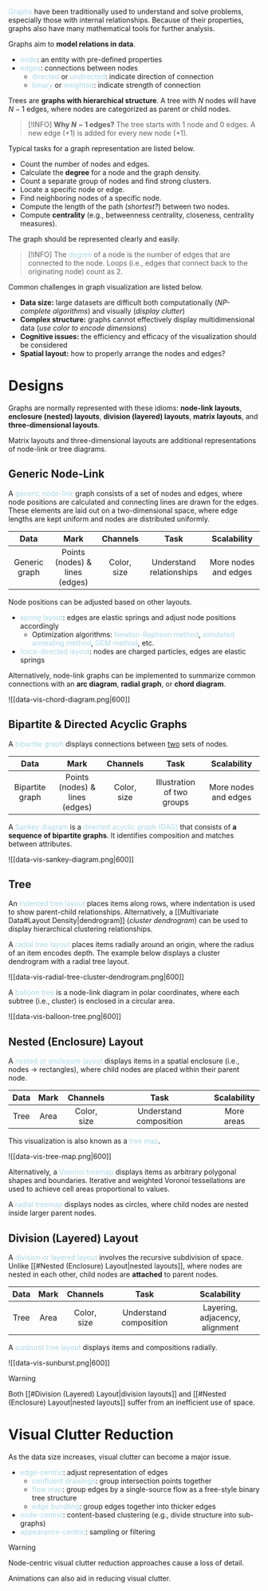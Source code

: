 <span style = "color:lightblue">Graphs</span> have been traditionally used to understand and solve problems, especially those with internal relationships. Because of their properties, graphs also have many mathematical tools for further analysis.

Graphs aim to **model relations in data**.
- <span style = "color:lightblue">node</span>: an entity with pre-defined properties
- <span style = "color:lightblue">edges</span>: connections between nodes
	- <span style = "color:lightblue">directed</span> or <span style = "color:lightblue">undirected</span>: indicate direction of connection 
	- <span style = "color:lightblue">binary</span> or <span style = "color:lightblue">weighted</span>: indicate strength of connection

Trees are **graphs with hierarchical structure**. A tree with $N$ nodes will have $N-1$ edges, where nodes are categorized as parent or child nodes.

> [!INFO]
> **Why $N-1$ edges?** The tree starts with $1$ node and $0$ edges. A new edge ($+1$) is added for every new node ($+1$).

Typical tasks for a graph representation are listed below.
- Count the number of nodes and edges.
- Calculate the **degree** for a node and the graph density.
- Count a separate group of nodes and find strong clusters.
- Locate a specific node or edge.
- Find neighboring nodes of a specific node.
- Compute the length of the path (*shortest?*) between two nodes.
- Compute **centrality** (e.g., betweenness centrality, closeness, centrality measures).

The graph should be represented clearly and easily.

> [!INFO]
> The <span style = "color:lightblue">degree</span> of a node is the number of edges that are connected to the node. Loops (i.e., edges that connect back to the originating node) count as $2$.

Common challenges in graph visualization are listed below.
- **Data size:** large datasets are difficult both computationally (*NP-complete algorithms*) and visually (*display clutter*)
- **Complex structure:** graphs cannot effectively display multidimensional data (*use color to encode dimensions*)
- **Cognitive issues:** the efficiency and efficacy of the visualization should be considered
- **Spatial layout:** how to properly arrange the nodes and edges?

# Designs
Graphs are normally represented with these idioms: **node-link layouts**, **enclosure (nested) layouts**, **division (layered) layouts**, **matrix layouts**, and **three-dimensional layouts**.

Matrix layouts and three-dimensional layouts are additional representations of node-link or tree diagrams.

## Generic Node-Link
A <span style = "color:lightblue">generic node-link</span> graph consists of a set of nodes and edges, where node positions are calculated and connecting lines are drawn for the edges. These elements are laid out on a two-dimensional space, where edge lengths are kept uniform and nodes are distributed uniformly.

|                           **Data**                            | **Mark** |           **Channels**           |             **Task**             | **Scalability** |
|:-------------------------------------------------------------:|:--------:|:--------------------------------:|:--------------------------------:|:---------------:|
| Generic graph |   Points (nodes) & lines (edges)   | Color, size | Understand relationships | More nodes and edges               |

Node positions can be adjusted based on other layouts.
- <span style = "color:lightblue">spring layout</span>: edges are elastic springs and adjust node positions accordingly
	- Optimization algorithms: <span style = "color:lightblue">Newton-Raphson method</span>, <span style = "color:lightblue">simulated annealing method</span>, <span style = "color:lightblue">GEM method</span>, etc.
- <span style = "color:lightblue">force-directed layout</span>: nodes are charged particles, edges are elastic springs

Alternatively, node-link graphs can be implemented to summarize common connections with an **arc diagram**, **radial graph**, or **chord diagram**.

![[data-vis-chord-diagram.png|600]]

## Bipartite & Directed Acyclic Graphs
A <span style = "color:lightblue">bipartite graph</span> displays connections between <u>two</u> sets of nodes.

|                           **Data**                            | **Mark** |           **Channels**           |             **Task**             | **Scalability** |
|:-------------------------------------------------------------:|:--------:|:--------------------------------:|:--------------------------------:|:---------------:|
| Bipartite graph |   Points (nodes) & lines (edges)   | Color, size | Illustration of two groups | More nodes and edges               |

A <span style = "color:lightblue">Sankey diagram</span> is a <span style = "color:lightblue">directed acyclic graph (DAG)</span> that consists of **a sequence of bipartite graphs**. It identifies composition and matches between attributes.

![[data-vis-sankey-diagram.png|600]]

## Tree
An <span style = "color:lightblue">indented tree layout</span> places items along rows, where indentation is used to show parent-child relationships. Alternatively, a [[Multivariate Data#Layout Density|dendrogram]] (*cluster dendrogram*) can be used to display hierarchical clustering relationships.

A <span style = "color:lightblue">radial tree layout</span> places items radially around an origin, where the radius of an item encodes depth. The example below displays a cluster dendrogram with a radial tree layout.

![[data-vis-radial-tree-cluster-dendrogram.png|600]]

A <span style = "color:lightblue">balloon tree</span> is a node-link diagram in polar coordinates, where each subtree (i.e., cluster) is enclosed in a circular area.

![[data-vis-balloon-tree.png|600]]

## Nested (Enclosure) Layout
A <span style = "color:lightblue">nested or enclosure layout</span> displays items in a spatial enclosure (i.e., nodes $\rightarrow$ rectangles), where child nodes are placed within their parent node.

| **Data** | **Mark** | **Channels** |        **Task**        |   **Scalability**    |
|:--------:|:--------:|:------------:|:----------------------:|:--------------------:|
|   Tree   |   Area   | Color, size  | Understand composition | More areas |

This visualization is also known as a <span style = "color:lightblue">tree map</span>.

![[data-vis-tree-map.png|600]]

Alternatively, a <span style = "color:lightblue">Voronoi treemap</span> displays items as arbitrary polygonal shapes and boundaries. Iterative and weighted Voronoi tessellations are used to achieve cell areas proportional to values.

A <span style = "color:lightblue">radial treemap</span> displays nodes as circles, where child nodes are nested inside larger parent nodes.

## Division (Layered) Layout
A <span style = "color:lightblue">division or layered layout</span> involves the recursive subdivision of space. Unlike [[#Nested (Enclosure) Layout|nested layouts]], where nodes are nested in each other, child nodes are **attached** to parent nodes.

| **Data** | **Mark** | **Channels** |        **Task**        |   **Scalability**    |
|:--------:|:--------:|:------------:|:----------------------:|:--------------------:|
|   Tree   |   Area   | Color, size  | Understand composition | Layering, adjacency, alignment |

A <span style = "color:lightblue">sunburst tree layout</span> displays items and compositions radially.

![[data-vis-sunburst.png|600]]

> [!WARNING]
> Both [[#Division (Layered) Layout|division layouts]] and [[#Nested (Enclosure) Layout|nested layouts]] suffer from an inefficient use of space.

# Visual Clutter Reduction
As the data size increases, visual clutter can become a major issue.
- <span style = "color:lightblue">edge-centric</span>: adjust representation of edges
	- <span style = "color:lightblue">confluent drawings</span>: group intersection points together
	- <span style = "color:lightblue">flow map</span>: group edges by a single-source flow as a free-style binary tree structure
	- <span style = "color:lightblue">edge bundling</span>: group edges together into thicker edges
- <span style = "color:lightblue">node-centric</span>: content-based clustering (e.g., divide structure into sub-graphs)
- <span style = "color:lightblue">appearance-centric</span>: sampling or filtering

> [!WARNING]
> Node-centric visual clutter reduction approaches cause a loss of detail.

Animations can also aid in reducing visual clutter.
